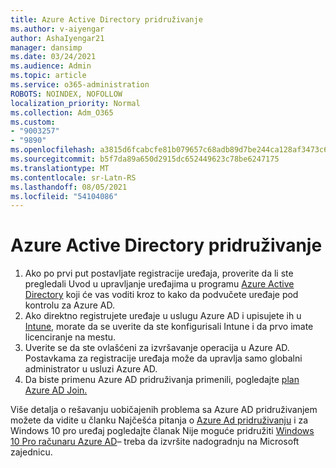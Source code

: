 ```yaml
---
title: Azure Active Directory pridruživanje
ms.author: v-aiyengar
author: AshaIyengar21
manager: dansimp
ms.date: 03/24/2021
ms.audience: Admin
ms.topic: article
ms.service: o365-administration
ROBOTS: NOINDEX, NOFOLLOW
localization_priority: Normal
ms.collection: Adm_O365
ms.custom:
- "9003257"
- "9890"
ms.openlocfilehash: a3815d6fcabcfe81b079657c68adb89d7be244ca128af3473c6b22c1a4f7c833
ms.sourcegitcommit: b5f7da89a650d2915dc652449623c78be6247175
ms.translationtype: MT
ms.contentlocale: sr-Latn-RS
ms.lasthandoff: 08/05/2021
ms.locfileid: "54104086"
---
```

# <a name="azure-active-directory-join"></a>Azure Active Directory pridruživanje

1. Ako po prvi put postavljate registracije uređaja, proverite da li ste pregledali Uvod u upravljanje uređajima u programu [Azure Active Directory](/azure/active-directory/devices/overview) koji će vas voditi kroz to kako da podvučete uređaje pod kontrolu za Azure AD. 
1. Ako direktno registrujete uređaje u uslugu Azure AD i upisujete ih u [Intune,](/mem/intune/enrollment/device-enrollment) morate [](/mem/intune/fundamentals/licenses-assign) da se uverite da ste konfigurisali Intune i da prvo imate licenciranje na mestu.
1. Uverite se da ste ovlašćeni za izvršavanje operacija u Azure AD. Postavkama za registracije uređaja može da upravlja samo globalni administrator u usluzi Azure AD.
1. Da biste primenu Azure AD pridruživanja primenili, pogledajte [plan Azure AD Join.](/azure/active-directory/devices/azureadjoin-plan)

Više detalja o rešavanju uobičajenih problema sa Azure AD pridruživanjem možete da vidite u članku Najčešća pitanja o [Azure Ad pridruživanju](/azure/active-directory/devices/faq) i za Windows 10 pro uređaj pogledajte članak Nije moguće pridružiti [Windows 10 Pro računaru Azure AD](https://answers.microsoft.com/en-us/msoffice/forum/msoffice_install-mso_win10-mso_365hp/unable-to-join-windows-10-pro-machine-to-azure-ad/abb1ca7d-b317-45ec-a628-e1c10eae2900)– treba da izvršite nadogradnju na Microsoft zajednicu.
